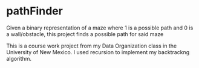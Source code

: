 # pathFinder
Given a binary representation of a maze where 1 is a possible path and 0 is a wall/obstacle, this project finds a possible path for said maze

This is a course work project from my Data Organization class in the University of New Mexico. I used recursion to implement my backtrackng algorithm.  
